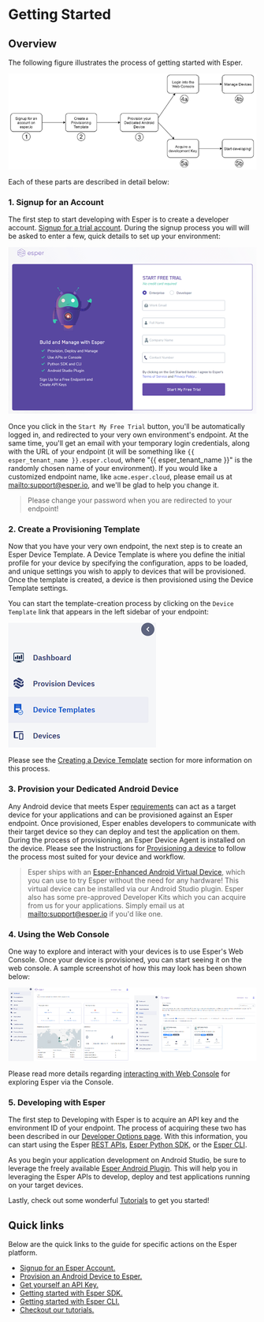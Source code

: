 # Getting Started

## Overview

The following figure illustrates the process of getting started with Esper.

![Esper Setup Overview](./assets/GettingStarted/GettingStartedOverview.png)

Each of these parts are described in detail below:

### 1. Signup for an Account

The first step to start developing with Esper is to create a developer account. [Signup for a trial account](https://esper.io/signup). During the signup process you will will be asked to enter a few, quick details to set up your environment:

![Signup screen](./assets/GettingStarted/SingupScreen.png)

Once you click in the `Start My Free Trial` button, you'll be automatically logged in, and redirected to your very own environment's endpoint. At the same time, you'll get an email with your temporary login credentials, along with the URL of your endpoint (it will be something like `{{ esper_tenant_name }}.esper.cloud`, where "{{ esper_tenant_name }}" is the randomly chosen name of your environment). If you would like a customized endpoint name, like `acme.esper.cloud`, please email us at <mailto:support@esper.io>, and we'll be glad to help you change it.

> Please change your password when you are redirected to your endpoint!

### 2. Create a Provisioning Template

Now that you have your very own endpoint, the next step is to create an Esper Device Template. A Device Template is where you define the initial profile for your device by specifying the configuration, apps to be loaded, and unique settings you wish to apply to devices that will be provisioned. Once the template is created, a device is then provisioned using the Device Template settings.

You can start the template-creation process by clicking on the `Device Template` link that appears in the left sidebar of your endpoint:

![Create an Esper Device Template](./assets/GettingStarted/TemplateEntryPoint.png)

Please see the [Creating a Device Template](./console/device-template/index.md) section for more information on this process.

### 3. Provision your Dedicated Android Device

Any Android device that meets Esper [requirements](./requirements.md) can act as a target device for your applications and can be provisioned against an Esper endpoint. Once provisioned, Esper enables developers to communicate with their target device so they can deploy and test the application on them. During the process of provisioning, an Esper Device Agent is installed on the device. Please see the Instructions for [Provisioning a device](./console/device-provisioning/index.md) to follow the process most suited for your device and workflow.

> Esper ships with an [Esper-Enhanced Android Virtual Device](./esperplugin.md#esper-android-virtual-device), which you can use to try Esper without the need for any hardware! This virtual device can be installed via our Android Studio plugin. Esper also has some pre-approved Developer Kits which you can acquire from us for your applications. Simply email us at <mailto:support@esper.io> if you'd like one.

### 4. Using the Web Console

One way to explore and interact with your devices is to use Esper's Web Console. Once your device is provisioned, you can start seeing it on the web console. A sample screenshot of how this may look has been shown below:

![Preview of Web Console](./assets/GettingStarted/WebConsolePreview.png)

Please read more details regarding [interacting with Web Console](./console.md) for exploring Esper via the Console.

### 5. Developing with Esper

The first step to Developing with Esper is to acquire an API key and the environment ID of your endpoint. The process of acquiring these two has been described in our [Developer Options page](./console.md#developer-options). With this information, you can start using the Esper [REST APIs](https://api.esper.io), [Esper Python SDK](./pythonsdk.md), or the [Esper CLI](./espercli.md).

As you begin your application development on Android Studio, be sure to leverage the freely available [Esper Android Plugin](./esperplugin.md). This will help you in leveraging the Esper APIs to develop, deploy and test applications running on your target devices.

Lastly, check out some wonderful [Tutorials](./tutorials.md) to get you started!

## Quick links

Below are the quick links to the guide for specific actions on the Esper platform.

- [Signup for an Esper Account.](https://esper.io/signup)
- [Provision an Android Device to Esper.](./console/device-provisioning/index.md)
- [Get yourself an API Key.](./console.md#developer-options)
- [Getting started with Esper SDK.](./pythonsdk.md)
- [Getting started with Esper CLI.](./espercli.md)
- [Checkout our tutorials.](./tutorials.md)
